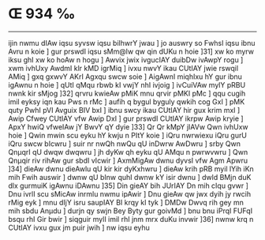 # Œ 934 ‰
---
ijin nwmu dIAw iqsu syvsw iqsu bilhwrY jwau ] jo auswry so FwhsI iqsu
ibnu Avru n koie ] gur prswdI iqsu sMm@lw qw qin dUKu n hoie ]31] xw
ko myrw iksu ghI xw ko hoAw n hogu ] Awvix jwix ivgucIAY duibDw ivAwpY
rogu ] xwm ivhUxy AwdmI klr kMD igrMiq ] ivxu nwvY ikau CUtIAY jwie
rswqil AMiq ] gxq gxwvY AKrI Agxqu swcw soie ] AigAwnI miqhIxu
hY gur ibnu igAwnu n hoie ] qUtI qMqu rbwb kI vwjY nhI ivjoig ]
ivCuiVAw mylY pRBU nwnk kir sMjog ]32] qrvru kwieAw pMiK mnu qrvir
pMKI pMc ] qqu cugih imil eyksy iqn kau Pws n rMc ] aufih q bygul
byguly qwkih cog GxI ] pMK quty PwhI pVI Avguix BIV bxI ] ibnu swcy
ikau CUtIAY hir gux krim mxI ] Awip Cfwey CUtIAY vfw Awip DxI ] gur
prswdI CUtIAY ikrpw Awip kryie ] ApxY hwiQ vfweIAw jY BwvY qY dyie
]33] Qr Qr kMpY jIAVw Qwn ivhUxw hoie ] Qwin mwin scu eyku hY kwju n
PItY koie ] iQru nwrwiexu iQru gurU iQru swcw bIcwru ] suir nr nwQh nwQu
qU inDwrw AwDwru ] srby Qwn QnµqrI qU dwqw dwqwru ] jh dyKw qh eyku qU
AMqu n pwrwvwru ] Qwn Qnµqir riv rihAw gur sbdI vIcwir ] AxmMigAw
dwnu dyvsI vfw Agm Apwru ]34] dieAw dwnu dieAwlu qU kir kir
dyKxhwru ] dieAw krih pRB myil lYih iKn mih Fwih auswir ] dwnw qU
bInw quhI dwnw kY isir dwnu ] dwld BMjn duK dlx gurmuiK igAwnu iDAwnu
]35] Din gieAY bih JUrIAY Dn mih cIqu gvwr ] Dnu ivrlI scu sMicAw
inrmlu nwmu ipAwir ] Dnu gieAw qw jwx dyih jy rwcih rMig eyk ] mnu
dIjY isru saupIAY BI krqy kI tyk ] DMDw Dwvq rih gey mn mih sbdu
Anµdu ] durjn qy swjn Bey Byty gur goivMd ] bnu bnu iPrqI FUFqI bsqu
rhI Gir bwir ] siqguir mylI imil rhI jnm mrx duKu invwir ]36]
nwnw krq n CUtIAY ivxu gux jm puir jwih ] nw iqsu eyhu
####
